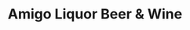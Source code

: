 ---
title: "Amigo Liquor Beer & Wine"
url: /fort-worth/amigo-liquor-beer-und-wine/
shop: Spirituosen
---